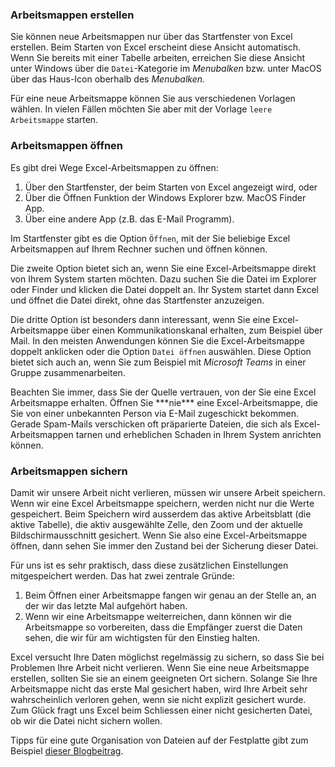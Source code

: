 ###  Arbeitsmappen erstellen

Sie können neue Arbeitsmappen nur über das Startfenster von Excel erstellen. Beim Starten von Excel erscheint diese Ansicht automatisch. Wenn Sie bereits mit einer Tabelle arbeiten, erreichen Sie diese Ansicht unter Windows über die ``Datei``-Kategorie im *Menubalken* bzw. unter MacOS über das Haus-Icon oberhalb des *Menubalken.*

Für eine neue Arbeitsmappe können Sie aus verschiedenen Vorlagen wählen. In vielen Fällen möchten Sie aber mit der Vorlage ``leere Arbeitsmappe`` starten.

### Arbeitsmappen öffnen

Es gibt drei Wege Excel-Arbeitsmappen zu öffnen:

1. Über den Startfenster, der beim Starten von Excel angezeigt wird, oder 
2. Über die Öffnen Funktion der Windows Explorer bzw. MacOS Finder App. 
3. Über eine andere App (z.B. das E-Mail Programm). 

Im Startfenster gibt es die Option ``Öffnen``, mit der Sie beliebige Excel Arbeitsmappen auf Ihrem Rechner suchen und öffnen können.

Die zweite Option bietet sich an, wenn Sie eine Excel-Arbeitsmappe direkt von Ihrem System starten möchten. Dazu suchen Sie die Datei im Explorer oder Finder und klicken die Datei doppelt an. Ihr System startet dann Excel und öffnet die Datei direkt,
ohne das Startfenster anzuzeigen.

Die dritte Option ist besonders dann interessant, wenn Sie eine Excel-Arbeitsmappe über einen Kommunikationskanal erhalten, zum Beispiel über Mail. In den meisten Anwendungen können Sie die Excel-Arbeitsmappe doppelt anklicken oder die Option `Datei öffnen`
auswählen. Diese Option bietet sich auch an, wenn Sie zum Beispiel mit *Microsoft Teams* in einer Gruppe zusammenarbeiten.

<p class="alert alert-info" markdown="1">
Beachten Sie immer, dass Sie der Quelle vertrauen, von der Sie eine Excel Arbeitsmappe erhalten. Öffnen Sie ***nie*** eine Excel-Arbeitsmappe, die Sie von einer unbekannten Person via E-Mail zugeschickt bekommen. Gerade Spam-Mails verschicken oft präparierte Dateien, die sich als Excel-Arbeitsmappen tarnen und erheblichen Schaden in Ihrem System anrichten können.
</p>

### Arbeitsmappen sichern

Damit wir unsere Arbeit nicht verlieren, müssen wir unsere Arbeit speichern. Wenn wir eine Excel Arbeitsmappe speichern, werden nicht nur die Werte gespeichert. Beim Speichern wird ausserdem das aktive Arbeitsblatt (die aktive Tabelle), die aktiv ausgewählte
Zelle, den Zoom und der aktuelle Bildschirmausschnitt gesichert. Wenn Sie also eine Excel-Arbeitsmappe öffnen, dann sehen Sie immer den Zustand bei der Sicherung dieser Datei.

Für uns ist es sehr praktisch, dass diese zusätzlichen Einstellungen mitgespeichert werden. Das hat zwei zentrale Gründe:

1. Beim Öffnen einer Arbeitsmappe fangen wir genau an der Stelle an, an der wir das letzte Mal aufgehört haben.
2. Wenn wir eine Arbeitsmappe weiterreichen, dann können wir die Arbeitsmappe so vorbereiten, dass die Empfänger zuerst die Daten sehen, die wir für am wichtigsten für den Einstieg halten.

Excel versucht Ihre Daten möglichst regelmässig zu sichern, so dass Sie bei Problemen Ihre Arbeit nicht verlieren. Wenn Sie eine neue Arbeitsmappe erstellen, sollten Sie sie an einem geeigneten Ort sichern. Solange Sie Ihre Arbeitsmappe nicht das erste
Mal gesichert haben, wird Ihre Arbeit sehr wahrscheinlich verloren gehen, wenn sie nicht explizit gesichert wurde. Zum Glück fragt uns Excel beim Schliessen einer nicht gesicherten Datei, ob wir die Datei nicht sichern wollen.

Tipps für eine gute Organisation von Dateien auf der Festplatte gibt zum Beispiel [dieser Blogbeitrag](https://digitaler-minimalismus.de/10-anregungen-wie-du-eine-sinnvolle-ordnerstruktur-findest-de12032ce371)</a>.
